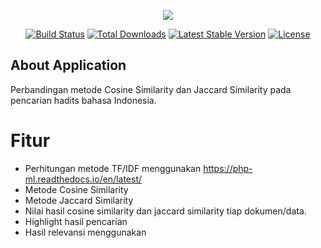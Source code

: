 <p align="center"><img src="https://laravel.com/assets/img/components/logo-laravel.svg"></p>

<p align="center">
<a href="https://travis-ci.org/laravel/framework"><img src="https://travis-ci.org/laravel/framework.svg" alt="Build Status"></a>
<a href="https://packagist.org/packages/laravel/framework"><img src="https://poser.pugx.org/laravel/framework/d/total.svg" alt="Total Downloads"></a>
<a href="https://packagist.org/packages/laravel/framework"><img src="https://poser.pugx.org/laravel/framework/v/stable.svg" alt="Latest Stable Version"></a>
<a href="https://packagist.org/packages/laravel/framework"><img src="https://poser.pugx.org/laravel/framework/license.svg" alt="License"></a>
</p>

## About Application

Perbandingan metode Cosine Similarity dan Jaccard Similarity pada pencarian hadits bahasa Indonesia.

# Fitur
- Perhitungan metode TF/IDF menggunakan https://php-ml.readthedocs.io/en/latest/
- Metode Cosine Similarity
- Metode Jaccard Similarity
- Nilai hasil cosine similarity dan jaccard similarity tiap dokumen/data.
- Highlight hasil pencarian
- Hasil relevansi menggunakan 
